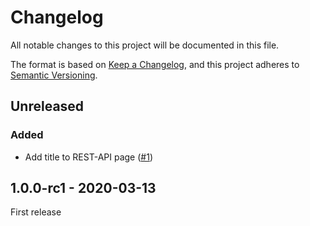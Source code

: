 # Changelog

All notable changes to this project will be documented in this file.

The format is based on [Keep a Changelog](https://keepachangelog.com/en/1.0.0/),
and this project adheres to [Semantic Versioning](https://semver.org/spec/v2.0.0.html).

## Unreleased
### Added
- Add title to REST-API page ([#1](https://github.com/scm-manager/scm-openapi-plugin/pull/1))

## 1.0.0-rc1 - 2020-03-13

First release


